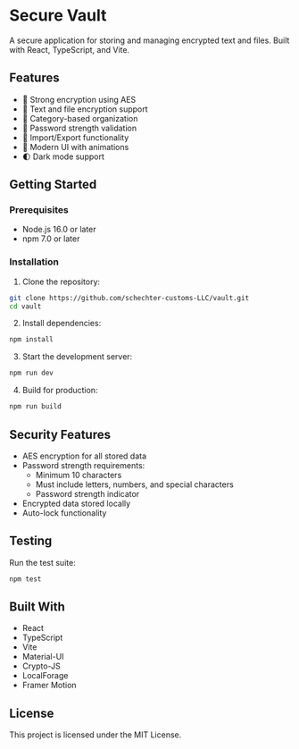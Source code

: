 # Secure Vault

A secure application for storing and managing encrypted text and files. Built with React, TypeScript, and Vite.

## Features

- 🔐 Strong encryption using AES
- 📝 Text and file encryption support
- 📁 Category-based organization
- 🔑 Password strength validation
- 💾 Import/Export functionality
- 🎨 Modern UI with animations
- 🌓 Dark mode support

## Getting Started

### Prerequisites

- Node.js 16.0 or later
- npm 7.0 or later

### Installation

1. Clone the repository:
```bash
git clone https://github.com/schechter-customs-LLC/vault.git
cd vault
```

2. Install dependencies:
```bash
npm install
```

3. Start the development server:
```bash
npm run dev
```

4. Build for production:
```bash
npm run build
```

## Security Features

- AES encryption for all stored data
- Password strength requirements:
  - Minimum 10 characters
  - Must include letters, numbers, and special characters
  - Password strength indicator
- Encrypted data stored locally
- Auto-lock functionality

## Testing

Run the test suite:

```bash
npm test
```

## Built With

- React
- TypeScript
- Vite
- Material-UI
- Crypto-JS
- LocalForage
- Framer Motion

## License

This project is licensed under the MIT License.
